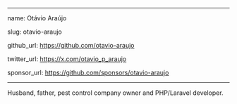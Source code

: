 
---

name: Otávio Araújo

slug: otavio-araujo

github_url: https://github.com/otavio-araujo

twitter_url: https://x.com/otavio_p_araujo

sponsor_url: https://github.com/sponsors/otavio-araujo

---

Husband, father, pest control company owner and PHP/Laravel developer.
